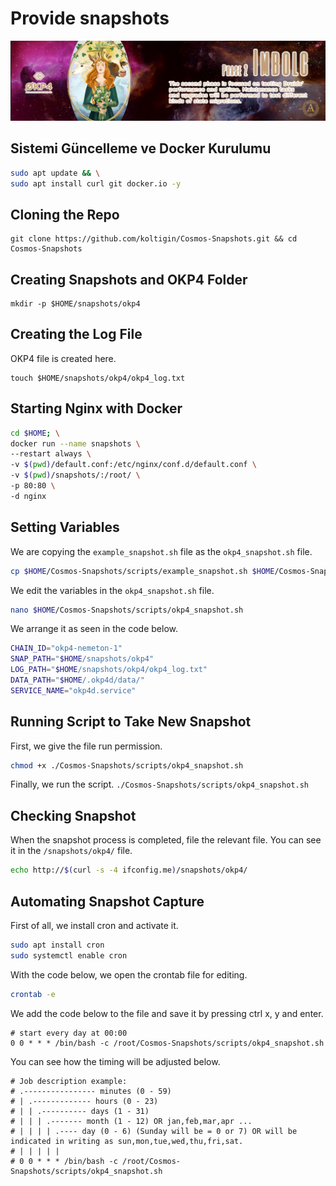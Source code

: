 # Provide snapshots
<img src="/images/OKP4-GitHub-Phase2.jpg" width="auto" height="auto">

## Sistemi Güncelleme ve Docker Kurulumu
```bash
sudo apt update && \
sudo apt install curl git docker.io -y
```

## Cloning the Repo
```
git clone https://github.com/koltigin/Cosmos-Snapshots.git && cd Cosmos-Snapshots
```

## Creating Snapshots and OKP4 Folder
```
mkdir -p $HOME/snapshots/okp4
```

## Creating the Log File
OKP4 file is created here.
```
touch $HOME/snapshots/okp4/okp4_log.txt
```
## Starting Nginx with Docker
```bash
cd $HOME; \
docker run --name snapshots \
--restart always \
-v $(pwd)/default.conf:/etc/nginx/conf.d/default.conf \
-v $(pwd)/snapshots/:/root/ \
-p 80:80 \
-d nginx
```

## Setting Variables
We are copying the `example_snapshot.sh` file as the `okp4_snapshot.sh` file.
```bash
cp $HOME/Cosmos-Snapshots/scripts/example_snapshot.sh $HOME/Cosmos-Snapshots/scripts/okp4_snapshot.sh
```
We edit the variables in the `okp4_snapshot.sh` file. 
```bash
nano $HOME/Cosmos-Snapshots/scripts/okp4_snapshot.sh
```

We arrange it as seen in the code below.
```bash
CHAIN_ID="okp4-nemeton-1"
SNAP_PATH="$HOME/snapshots/okp4"
LOG_PATH="$HOME/snapshots/okp4/okp4_log.txt"
DATA_PATH="$HOME/.okp4d/data/"
SERVICE_NAME="okp4d.service"
```

## Running Script to Take New Snapshot
First, we give the file run permission.
```bash
chmod +x ./Cosmos-Snapshots/scripts/okp4_snapshot.sh
```

Finally, we run the script.
`./Cosmos-Snapshots/scripts/okp4_snapshot.sh`

## Checking Snapshot
When the snapshot process is completed, file the relevant file.
You can see it in the `/snapshots/okp4/` file.
```bash
echo http://$(curl -s -4 ifconfig.me)/snapshots/okp4/
```

## Automating Snapshot Capture
First of all, we install cron and activate it.
```bash
sudo apt install cron
sudo systemctl enable cron
```

With the code below, we open the crontab file for editing.
```bash
crontab -e
```

We add the code below to the file and save it by pressing ctrl x, y and enter.
```cron
# start every day at 00:00
0 0 * * * /bin/bash -c /root/Cosmos-Snapshots/scripts/okp4_snapshot.sh
```

You can see how the timing will be adjusted below.

```cron
# Job description example:
# .---------------- minutes (0 - 59)
# | .------------- hours (0 - 23)
# | | .---------- days (1 - 31)
# | | | .------- month (1 - 12) OR jan,feb,mar,apr ...
# | | | | .---- day (0 - 6) (Sunday will be = 0 or 7) OR will be indicated in writing as sun,mon,tue,wed,thu,fri,sat.
# | | | | |
# 0 0 * * * /bin/bash -c /root/Cosmos-Snapshots/scripts/okp4_snapshot.sh
```
